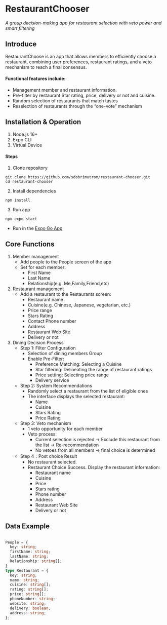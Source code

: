 # RestaurantChooser
*A group decision-making app for restaurant selection with veto power and smart filtering*
## Introduce
RestaurantChoose is an app that allows members to efficiently choose a restaurant, combining user preferences, restaurant ratings, and a veto mechanism to reach a final consensus. 
#### Functional features include:
+ Management member and restaurant information.
+ Pre-filter by restaurant Star rating, price, delivery or not and cuisine.
+ Random selection of restaurants that match tastes
+ Reselection of restaurants through the “one-vote” mechanism
## Installation & Operation
1. Node.js 16+
2. Expo CLI
3. Virtual Device

#### Steps
1.  Clone repository
```SHELL
git clone https://github.com/sdobrimutrom/restaurant-chooser.git
cd restaurant-chooser
```
2. Install dependencies
```SHELL
npm install
```
3. Run app
```SHELL
npx expo start
```
+ Run in the [Expo Go App](https://expo.dev/accounts/ericzq/projects/RestaurantChooser/builds/f3bc568f-ec78-4694-8612-f9bddab8a893)

## Core Functions
1. Member management
    + Add people to the People screen of the app
    + Set for each member:
        + First Name
        + Last Name
        + Relationship(e.g. Me,Family,Friend,etc)
2. Restaurant management
    + Add a restaurant to the Restaurants screen:
        + Restaurant name
        + Cuisine(e.g. Chinese, Japanese, vegetarian, etc.)
        + Price range
        + Stars Rating
        + Contact Phone number
        + Address
        + Restaurant Web Site
        + Delivery or not
3. Dining Decision Process
    + Step 1: Filter Configuration
        + Selection of dining members Group
        + Enable Pre-Filter:
            + Preference Matching: Selecting a Cuisine
            + Star filtering: Delineating the range of restaurant ratings
            + Price setting: Selecting price range
            + Delivery service
    + Step 2: System Recommendations
        + Randomly select a restaurant from the list of eligible ones
        + The interface displays the selected restaurant:
            + Name
            + Cuisine
            + Stars Rating
            + Price Rating
    + Step 3: Veto mechanism
        + 1 veto opportunity for each member
        + Veto process:
            + Current selection is rejected → Exclude this restaurant from the list → Re-recommendation
            + No vetoes from all members → final choice is determined
    + Step 4：Post choice Result
        + No restaurant selected.
        + Restaurant Choice Success.
        Display the restaurant information: 
            + Restaurant name
            + Cuisine
            + Price
            + Stars rating
            + Phone number
            + Address
            + Restaurant Web Site
            + Delivery or not

## Data Example
```TYPESCRIPT

People = {
  key: string;
  firstName: string;
  lastName: string;
  Relationship: string[];
}
type Restaurant = {
  key: string;
  name: string;
  cuisine: string[];
  rating: string[];
  price: string[];
  phoneNumber: string;
  website: string;
  delivery: boolean;
  address: string;
};
```